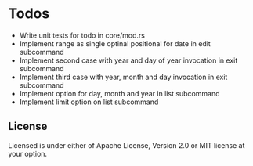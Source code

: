 # Todos

- Write unit tests for todo in core/mod.rs
- Implement range  as single optinal positional for date in edit subcommand
- Implement second case with year and day of year invocation in exit subcommand
- Implement third case with year, month and day  invocation in exit subcommand
- Implement option for day, month and year in list subcommand
- Implement limit option on list subcommand

## License
Licensed is under either of Apache License, Version 2.0 or MIT license at your option. 
